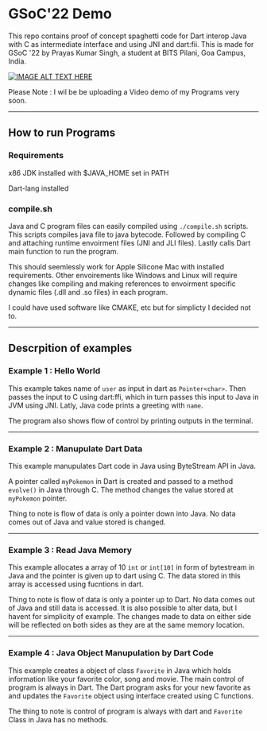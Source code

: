 # GSoC'22 Demo
This repo contains proof of concept spaghetti code for Dart interop Java with C as intermediate interface and using JNI and dart:fii. This is made for GSoC '22 by Prayas Kumar Singh, a student at BITS Pilani, Goa Campus, India.

[![IMAGE ALT TEXT HERE](https://img.youtube.com/vi/cpiZViWvCKM/0.jpg)](https://www.youtube.com/watch?v=cpiZViWvCKM)

Please Note : I wil be be uploading a Video demo of my Programs very soon.

---

## How to run Programs

### Requirements

x86 JDK installed with $JAVA_HOME set in PATH

Dart-lang installed

### compile.sh

Java and C program files can easily compiled using `./compile.sh` scripts. This scripts compiles java file to java bytecode. Followed by compiling C and attaching runtime envoirment files (JNI and JLI files). Lastly calls Dart main function to run the program.

This should seemlessly work for Apple Silicone Mac with installed requirements. Other envoirements like Windows and Linux will require changes like compiling and making references to envoirment specific dynamic files (.dll and .so files) in each program.

I could have used software like CMAKE, etc but for simplicty I decided not to.

---

## Descrpition of examples
### Example 1 : Hello World

This example takes name of `user` as input in dart as `Pointer<char>`. Then passes the input to C using dart:ffi, which in turn passes this input to Java in JVM using JNI. Latly, Java code prints a greeting with `name`.

The program also shows flow of control by printing outputs in the terminal.

---
  
### Example 2 : Manupulate Dart Data

This example manupulates Dart code in Java using ByteStream API in Java.

A pointer called `myPokemon` in Dart is created and passed to a method `evolve()` in Java through C. The method changes the value stored at `myPokemon` pointer.
  
Thing to note is flow of data is only a pointer down into Java. No data comes out of Java and value stored is changed.
  
---
  
### Example 3 : Read Java Memory
  
This example allocates a array of 10 `int` or `int[10]` in form of bytestream in Java and the pointer is given up to dart using C. The data stored in this array is accessed using fucntions in dart.
  
Thing to note is flow of data is only a pointer up to Dart. No data comes out of Java and still data is accessed. It is also possible to alter data, but I havent for simplicity of example. The changes made to data on either side will be reflected on both sides as they are at the same memory location.

---
  
### Example 4 : Java Object Manupulation by Dart Code
  
This example creates a object of class `Favorite` in Java which holds information like your favorite color, song and movie. The main control of program is always in Dart. The Dart program asks for your new favorite as  and updates the `Favorite` object using interface created using C functions.

The thing to note is control of program is always with dart and `Favorite` Class in Java has no methods.
